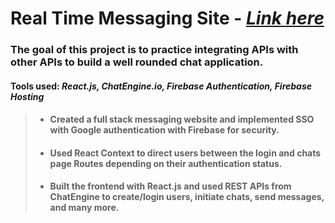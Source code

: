 # **Real Time Messaging Site** - [_Link here_](https://message-space.web.app)

### The goal of this project is to practice integrating APIs with other APIs to build a well rounded chat application.

#### Tools used: _React.js, ChatEngine.io, Firebase Authentication, Firebase Hosting_

> - #### Created a full stack messaging website and implemented SSO with Google authentication with Firebase for security.
> - #### Used React Context to direct users between the login and chats page Routes depending on their authentication status.
> - #### Built the frontend with React.js and used REST APIs from ChatEngine to create/login users, initiate chats, send messages, and many more.
